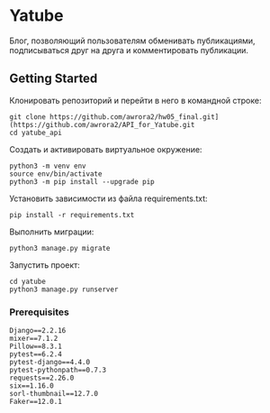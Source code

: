 # Yatube

Блог, позволяющий пользователям обменивать публикациями, подписываться друг на друга и комментировать публикации. 

## Getting Started

Клонировать репозиторий и перейти в него в командной строке:
```
git clone https://github.com/awrora2/hw05_final.git](https://github.com/awrora2/API_for_Yatube.git
cd yatube_api
```
Cоздать и активировать виртуальное окружение:
```
python3 -m venv env
source env/bin/activate
python3 -m pip install --upgrade pip
```
Установить зависимости из файла requirements.txt:
```
pip install -r requirements.txt
```
Выполнить миграции:
```
python3 manage.py migrate
```
Запустить проект:
```
cd yatube
python3 manage.py runserver
```
### Prerequisites

```
Django==2.2.16
mixer==7.1.2
Pillow==8.3.1
pytest==6.2.4
pytest-django==4.4.0
pytest-pythonpath==0.7.3
requests==2.26.0
six==1.16.0
sorl-thumbnail==12.7.0
Faker==12.0.1
```




